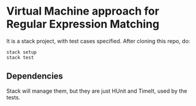 # Virtual Machine approach for Regular Expression Matching

It is a stack project, with test cases specified. After cloning this repo, do:

```
stack setup
stack test
```

## Dependencies
Stack will manage them, but they are just HUnit and TimeIt, used by the tests.
